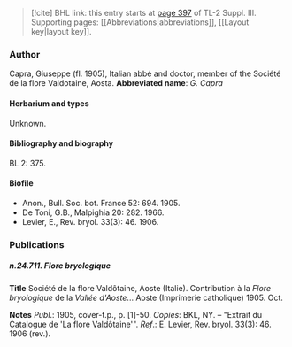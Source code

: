 > [!cite] BHL link: this entry starts at [page 397](https://www.biodiversitylibrary.org/page/33266704) of TL-2 Suppl. III.
> Supporting pages: [[Abbreviations|abbreviations]], [[Layout key|layout key]].

### Author

Capra, Giuseppe (fl. 1905), Italian abbé and doctor, member of the Société de la flore Valdotaine, Aosta. 
**Abbreviated name**: *G. Capra*

#### Herbarium and types

Unknown.

#### Bibliography and biography

BL 2: 375.

#### Biofile

- Anon., Bull. Soc. bot. France 52: 694. 1905.
- De Toni, G.B., Malpighia 20: 282. 1966.
- Levier, E., Rev. bryol. 33(3): 46. 1906.

### Publications

##### n.24.711. Flore bryologique

**Title**
Société de la flore Valdôtaine, Aoste (Italie). Contribution à la *Flore bryologique* de la *Vallée d'Aoste*... Aoste (Imprimerie catholique) 1905. Oct.

**Notes**
*Publ*.: 1905, cover-t.p., p. \[1\]-50. *Copies*: BKL, NY. – "Extrait du Catalogue de 'La flore Valdôtaine'".
*Ref*.: E. Levier, Rev. bryol. 33(3): 46. 1906 (rev.).


